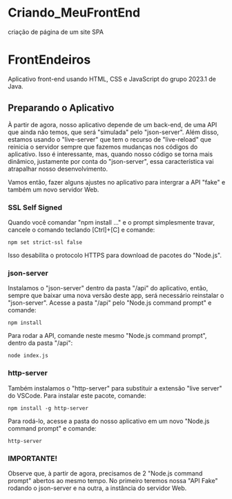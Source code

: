 # Criando_MeuFrontEnd
criação de página de um site SPA
# FrontEndeiros
Aplicativo front-end usando HTML, CSS e JavaScript do grupo 2023.1 de Java.

## Preparando o Aplicativo
À partir de agora, nosso aplicativo depende de um back-end, de uma API que ainda não temos, que será "simulada" pelo "json-server". Além disso, estamos usando o "live-server" que tem o recurso de "live-reload" que reinicia o servidor sempre que fazemos mudanças nos códigos do aplicativo. Isso é interessante, mas, quando nosso código se torna mais dinâmico, justamente por conta do "json-server", essa característica vai atrapalhar nosso desenvolvimento.

Vamos então, fazer alguns ajustes no aplicativo para intergrar a API "fake" e também um novo servidor Web.

### SSL Self Signed
Quando você comandar "npm install ..." e o prompt simplesmente travar, cancele o comando teclando [Ctrl]+[C] e comande:

```npm set strict-ssl false```

Isso desabilita o protocolo HTTPS para download de pacotes do "Node.js".

### json-server
Instalamos o "json-server" dentro da pasta "/api" do aplicativo, então, sempre que baixar uma nova versão deste app, será necessário reinstalar o "json-server". Acesse a pasta "/api" pelo "Node.js command prompt" e comande:

```npm install```

Para rodar a API, comande neste mesmo "Node.js command prompt", dentro da pasta "/api":

```node index.js```

### http-server
Também instalamos o "http-server" para substituir a extensão "live server" do VSCode. Para instalar este pacote, comande:

```npm install -g http-server```

Para rodá-lo, acesse a pasta do nosso aplicativo em um novo "Node.js command prompt" e comande:

```http-server```

### IMPORTANTE!
Observe que, à partir de agora, precisamos de 2 "Node.js command prompt" abertos ao mesmo tempo. No primeiro teremos nossa "API Fake" rodando o json-server e na outra, a instância do servidor Web.
